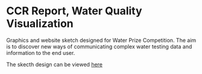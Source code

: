 # CCR Report, Water Quality Visualization  
Graphics and website sketch designed for Water Prize Competition. The aim is to discover new ways of communicating complex water testing data and information to the end user.  

The skecth design can be viewed [here]('https://prattsavi.github.io/DrinkingWater/')

